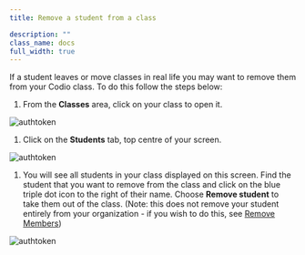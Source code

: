 ```yaml
---
title: Remove a student from a class

description: ""
class_name: docs
full_width: true
---
```


If a student leaves or move classes in real life you may want to remove them from your Codio class. To do this follow the steps below:

1. From the **Classes** area, click on your class to open it. 
<img alt="authtoken" src="/img/docs/manage_classes/year_10_class.png" class="simple"/>

1. Click on the **Students** tab, top centre of your screen.
<img alt="authtoken" src="/img/docs/manage_classes/students_tab.png" class="simple"/>

1. You will see all students in your class displayed on this screen. Find the student that you want to remove from the class and click on the blue triple dot icon to the right of their name. Choose **Remove student** to take them out of the class. (Note: this does not remove your student entirely from your organization - if you wish to do this, see [Remove Members](/docs/dashboard/create/removemembers))

<img alt="authtoken" src="/img/docs/manage_classes/remove_student/remove_student.png" class="simple"/>